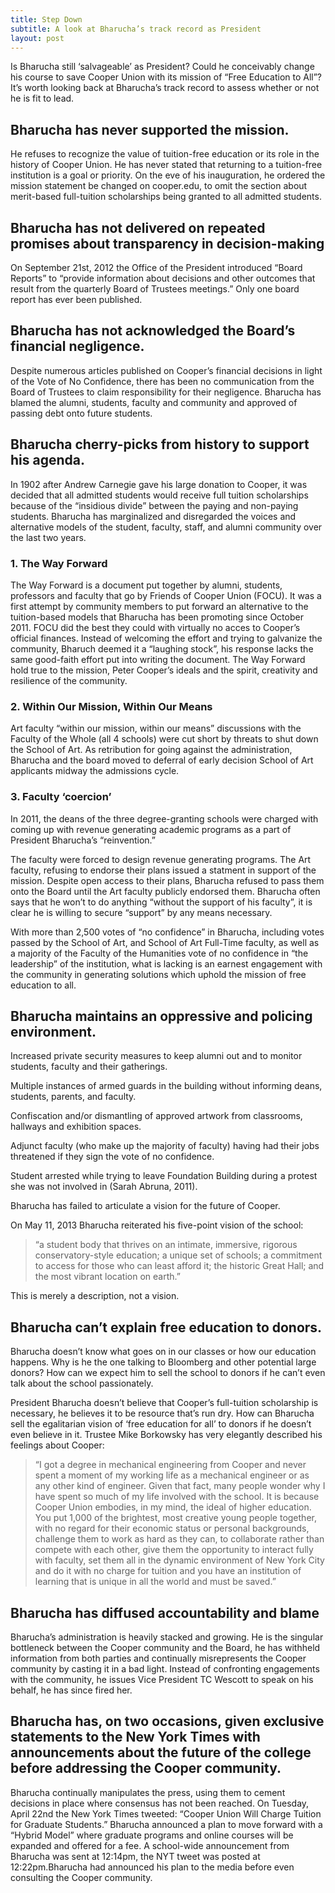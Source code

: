 ```yaml
---
title: Step Down
subtitle: A look at Bharucha’s track record as President
layout: post
---
```


Is Bharucha still ‘salvageable’ as President? Could he conceivably change his course to save Cooper Union with its mission of “Free Education to All”? It’s worth looking back at Bharucha’s track record to assess whether or not he is fit to lead.

## Bharucha has never supported the mission.

He refuses to recognize the value of tuition-free education or its role in the history of Cooper Union. He has never stated that returning to a tuition-free institution is a goal or priority. On the eve of his inauguration, he ordered the mission statement be changed on cooper.edu, to omit the section about merit-based full-tuition scholarships being granted to all admitted students.

## Bharucha has not delivered on repeated promises about transparency in decision-making

On September 21st, 2012 the Office of the President introduced “Board Reports” to “provide information about decisions and other outcomes that result from the quarterly Board of Trustees meetings.” Only one board report has ever been published.

## Bharucha has not acknowledged the Board’s financial negligence.

Despite numerous articles published on Cooper’s financial decisions in light of the Vote of No Confidence, there has been no communication from the Board of Trustees to claim responsibility for their negligence. Bharucha has blamed the alumni, students, faculty and community and approved of passing debt onto future students.

## Bharucha cherry-picks from history to support his agenda.

In 1902 after Andrew Carnegie gave his large donation to Cooper, it was decided that all admitted students would receive full tuition scholarships because of the “insidious divide” between the paying and non-paying students. 
Bharucha has marginalized and disregarded the voices and alternative models of the student, faculty, staff, and alumni community over the last two years.

### 1. The Way Forward

The Way Forward is a document put together by alumni, students, professors and faculty that go by Friends of Cooper Union (FOCU). It was a first attempt by community members to put forward an alternative to the tuition-based models that Bharucha has been promoting since October 2011. FOCU did the best they could with virtually no acces to Cooper’s official finances. Instead of welcoming the effort and trying to galvanize the community, Bharuch deemed it a “laughing stock”, his response lacks the same good-faith effort put into writing the document. The Way Forward hold true to the mission, Peter Cooper’s ideals and the spirit, creativity and resilience of the community.

### 2. Within Our Mission, Within Our Means

Art faculty “within our mission, within our means” discussions with the Faculty of the Whole (all 4 schools) were cut short by threats to shut down the School of Art. As retribution for going against the administration, Bharucha and the board moved to deferral of early decision School of Art applicants midway the admissions cycle.

### 3. Faculty ‘coercion’

In 2011, the deans of the three degree-granting schools were charged with coming up with revenue generating academic programs as a part of President Bharucha’s “reinvention.”

The faculty were forced to design revenue generating programs. The Art faculty, refusing to endorse their plans issued a statment in support of the mission. Despite open access to their plans, Bharucha refused to pass them onto the Board until the Art faculty publicly endorsed them. Bharucha often says that he won’t  to do anything “without the support of his faculty”, it is clear he is willing to secure “support” by any means necessary.
      
With more than 2,500 votes of “no confidence” in Bharucha, including votes passed by the School of Art, and School of Art Full-Time faculty, as well as a majority of the Faculty of the Humanities vote of no confidence in “the leadership” of the institution, what is lacking is an earnest engagement with the community in generating solutions which uphold the mission of free education to all.

## Bharucha maintains an oppressive and policing environment.

Increased private security measures to keep alumni out and to monitor students, faculty and their gatherings. 

Multiple instances of armed guards in the building without informing deans, students, parents, and faculty.

Confiscation and/or dismantling of approved artwork from classrooms, hallways and exhibition spaces.

Adjunct faculty (who make up the majority of faculty) having had their jobs threatened if they sign the vote of no confidence.

Student arrested while trying to leave Foundation Building during a protest she was not involved in (Sarah Abruna, 2011).

Bharucha has failed to articulate a vision for the future of Cooper.

On May 11, 2013 Bharucha reiterated his five-point vision of the school: 

> “a student body that thrives on an intimate, immersive, rigorous conservatory-style education; a unique set of schools; a commitment to access for those who can least afford it; the historic Great Hall; and the most vibrant location on earth.”

 This is merely a description, not a vision. 

## Bharucha can’t explain free education to donors.

Bharucha doesn’t know what goes on in our classes or how our education happens. Why is he the one talking to Bloomberg and other potential large donors? How can we expect him to sell the school to donors if he can’t even talk about the school passionately. 

President Bharucha doesn’t believe that Cooper’s full-tuition scholarship is necessary, he believes it to be resource that’s run dry. How can Bharucha sell the egalitarian vision of ‘free education for all’ to donors if he doesn’t even believe in it. Trustee Mike Borkowsky has very elegantly described his feelings about Cooper:

> “I got a degree in mechanical engineering from Cooper and never spent a moment of my working life as a mechanical engineer or as any other kind of engineer. Given that fact, many people wonder why I have spent so much of my life involved with the school. It is because Cooper Union embodies, in my mind, the ideal of higher education. You put 1,000 of the brightest, most creative young people together, with no regard for their economic status or personal backgrounds, challenge them to work as hard as they can, to collaborate rather than compete with each other, give them the opportunity to interact fully with faculty, set them all in the dynamic environment of New York City and do it with no charge for tuition and you have an institution of learning that is unique in all the world and must be saved.”

## Bharucha has diffused accountability and blame

Bharucha’s administration is heavily stacked and growing. He is the singular bottleneck between the Cooper community and the Board, he has withheld information from both parties and continually misrepresents the Cooper community by casting it in a bad light. Instead of confronting engagements with the community, he issues Vice President TC Wescott to speak on his behalf, he has since fired her. 

## Bharucha has, on two occasions, given exclusive statements to the New York Times with announcements about the future of the college before addressing the Cooper community. 

Bharucha continually manipulates the press, using them to cement decisions in place where consensus has not been reached. On Tuesday, April 22nd the New York Times tweeted: “Cooper Union Will Charge Tuition for Graduate Students.” Bharucha announced a plan to move forward with a “Hybrid Model” where graduate programs and online courses will be expanded and offered for a fee. A school-wide announcement from Bharucha was sent at 12:14pm, the NYT tweet was posted at 12:22pm.Bharucha had announced his plan to the media before even consulting the Cooper community.